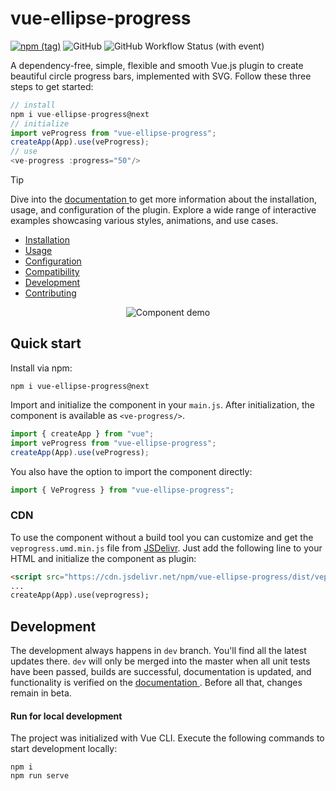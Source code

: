 # vue-ellipse-progress
[![npm (tag)](https://img.shields.io/npm/v/vue-ellipse-progress/next?color=success&label=NPM&style=for-the-badge)](https://www.npmjs.com/package/vue-ellipse-progress)
![GitHub](https://img.shields.io/github/license/setaman/vue-ellipse-progress?style=for-the-badge)
![GitHub Workflow Status (with event)](https://img.shields.io/github/actions/workflow/status/setaman/vue-ellipse-progress/build.yml?style=for-the-badge)

A dependency-free, simple, flexible and smooth Vue.js plugin to create beautiful circle progress bars, 
implemented with SVG.
Follow these three steps to get started:
```js
// install
npm i vue-ellipse-progress@next
// initialize
import veProgress from "vue-ellipse-progress";
createApp(App).use(veProgress);
// use
<ve-progress :progress="50"/>
```
> [!TIP]
> Dive into the [documentation ](https://setaman.github.io/vue-ellipse-progress-docs/) to 
> get more information about the installation, usage, and configuration of the plugin.
> Explore a wide range of interactive examples showcasing various styles, animations, and use cases.

- [Installation](https://setaman.github.io/vue-ellipse-progress-docs/guide/installation.html)
- [Usage](https://setaman.github.io/vue-ellipse-progress-docs/guide/usage.html)
- [Configuration](https://setaman.github.io/vue-ellipse-progress-docs/guide/options/)
- [Compatibility](https://setaman.github.io/vue-ellipse-progress-docs/guide/compatibility.html)
- [Development](https://setaman.github.io/vue-ellipse-progress-docs/guide/development.html)
- [Contributing](https://setaman.github.io/vue-ellipse-progress-docs/guide/contribution.html)

<div align="center" style="text-align: center;">
  <img src="https://github.com/setaman/Bilder/blob/master/vue-ellipse-demo.gif" alt="Component demo">  
</div>

## Quick start

Install via npm:
```
npm i vue-ellipse-progress@next
```

Import and initialize the component in your `main.js`. After initialization, the component is available as `<ve-progress/>`.
```js
import { createApp } from "vue";
import veProgress from "vue-ellipse-progress";
createApp(App).use(veProgress);
```
You also have the option to import the component directly:
```js
import { VeProgress } from "vue-ellipse-progress";
```

### CDN
To use the component without a build tool you can customize and get the `veprogress.umd.min.js` file from [JSDelivr](https://www.jsdelivr.com/package/npm/vue-ellipse-progress).
Just add the following line to your HTML and initialize the component as plugin:
```html
<script src="https://cdn.jsdelivr.net/npm/vue-ellipse-progress/dist/veprogress.umd.min.js"></script>
...
createApp(App).use(veprogress);
```

## Development

The development always happens in `dev` branch. You'll find all the latest updates there. 
`dev` will only be merged into the master when all unit tests have been passed, builds are successful, 
documentation is updated, and functionality is verified on the [documentation ](https://setaman.github.io/vue-ellipse-progress-docs/). 
Before all that, changes remain in beta.

#### Run for local development
The project was initialized with Vue CLI. Execute the following commands to start development locally:
```
npm i
npm run serve
```
